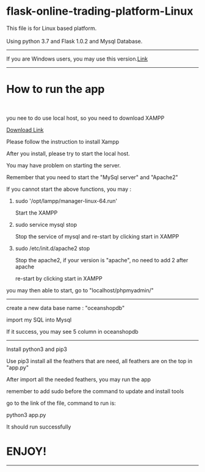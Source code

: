 # flask-online-trading-platform-Linux
This file is for Linux based platform. <br><br>
Using python 3.7 and Flask 1.0.2 and Mysql Database.
<br><hr>
If you are Windows users, you may use this version.<a href="https://github.com/jackywongboy/flask-online-trading-platform-windows" target="_blank">Link</a><br>
<hr>
<h1><b>How to run the app</b></h1><br>
<p>you nee to do use local host, so you need to download XAMPP</p>
<a href="https://www.apachefriends.org/download.html" target="_blank">Download Link</a>
<p>Please follow the instruction to install Xampp</p>
<p>After you install, please try to start the local host.</p>
<p>You may have problem on starting the server.</p>
<p>Remember that you need to start the "MySql server" and "Apache2"</p>
<p>If you cannot start the above functions, you may :</p>
<ol>
    <li>sudo '/opt/lampp/manager-linux-64.run'</li><p>Start the XAMPP</p>
    <li>sudo service mysql stop</li><p>Stop the service of mysql and re-start by clicking start in XAMPP</p>
    <li>sudo /etc/init.d/apache2 stop</li><p>Stop the apache2, if your version is "apache", no need to add 2 after apache</p>
    <p> re-start by clicking start in XAMPP </p>
</ol>
<p>you may then able to start, go to "localhost/phpmyadmin/"</p>
<hr>
<p>create a new data base name : "oceanshopdb"</p>
<p>import my SQL into Mysql</p>
<p>If it success, you may see 5 column in oceanshopdb</p>
<hr>
<p>Install python3 and pip3</p>
<p>Use pip3 install all the feathers that are need, all feathers are on the top in "app.py"</p>
<p>After import all the needed feathers, you may run the app</p>
<p>remember to add sudo before the command to update and install tools</p>
<p>go to the link of the file, command to run is:</p>
<p>python3 app.py</p>
<p>It should run successfully</p>
<h1>ENJOY!</h1>
<hr>
